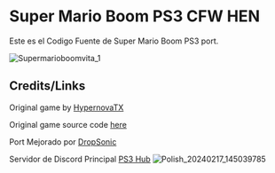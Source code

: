 # Super Mario Boom PS3 CFW HEN
Este es el Codigo Fuente de Super Mario Boom PS3 port.

![Supermarioboomvita_1](https://github.com/user-attachments/assets/eb618a69-691b-42c5-bbc5-8bf3f54eb21a)


## Credits/Links
Original game by [HypernovaTX](https://github.com/HypernovaTX)

Original game source code [here](https://github.com/HypernovaTX/SuperMarioBoom)

Port Mejorado por [DropSonic](https://github.com/DropSonic0)

Servidor de Discord Principal 
[PS3 Hub](https://discord.gg/fqK2GPjW6Y)
![Polish_20240217_145039785](https://github.com/user-attachments/assets/e41743ef-517a-4189-9284-430926b7544e)
